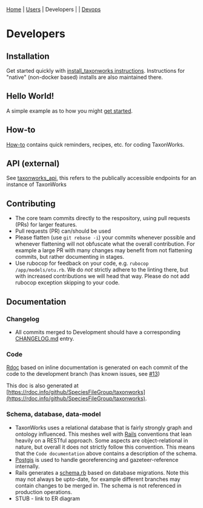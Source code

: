 [Home](README.md) | [Users](Users.md) | Developers | | [Devops](DEVOPS.md)

# Developers

## Installation
Get started quickly with [install_taxonworks instructions](https://github.com/SpeciesFileGroup/install_taxonworks).  Instructions for "native" (non-docker based) installs are also maintained there.

## Hello World!
A simple example as to how you might [get started](/development/HELLO_WORLD.md).

## How-to
[How-to](/development/HOW-TO.md) contains quick reminders, recipes, etc. for coding TaxonWorks. 

## API (external)
See [taxonworks_api](https://github.com/SpeciesFileGroup/taxonworks_api), this refers to the publically accessible endpoints for an instance of TaxonWorks

## Contributing
* The core team commits directly to the respository, using pull requests (PRs) for larger features.
* Pull requests (PR) can/should be used
* Please flatten (use `git rebase -i`) your commits whenever possible and whenever flattening will not obfuscate what the overall contribution. For example a large PR with many changes may benefit from not flattening commits, but rather documenting in stages.
* Use rubocop for feedback on your code, e.g. `rubocop /app/models/otu.rb`. We do *not* strictly adhere to the linting there, but with increased contributions we will head that way. Please do not add rubocop exception skipping to your code.

## Documentation

### Changelog
* All commits merged to Development should have a corresponding [CHANGELOG.md](https://github.com/SpeciesFileGroup/taxonworks/blob/development/CHANGELOG.md) entry.

### Code
[Rdoc](http://rdoc.taxonworks.org) based on inline documentation is generated on each commit of the code to the development branch (has known issues, see [#13](https://github.com/SpeciesFileGroup/taxonworks_doc/issues/13))

This doc is also generated at [https://rdoc.info/github/SpeciesFileGroup/taxonworks](https://rdoc.info/github/SpeciesFileGroup/taxonworks).

### Schema, database, data-model
* TaxonWorks uses a relational database that is fairly strongly graph and ontology influenced.  This meshes well with [Rails](https://rubyonrails.org/) conventions that lean heavily on a RESTful approach. Some aspects are object-relational in nature, but overall it does not strictly follow this convention.  This means that the `Code documentation` above contains a description of the schema.
* [Postgis](https://postgis.net/) is used to handle georeferencing and gazeteer-reference internally.
* Rails generates a [schema.rb](https://github.com/SpeciesFileGroup/taxonworks/blob/development/db/schema.rb) based on database migrations.  Note this may not always be upto-date, for example different branches may contain changes to be merged in. The schema is not referenced in production operations.
* STUB - link to ER diagram


